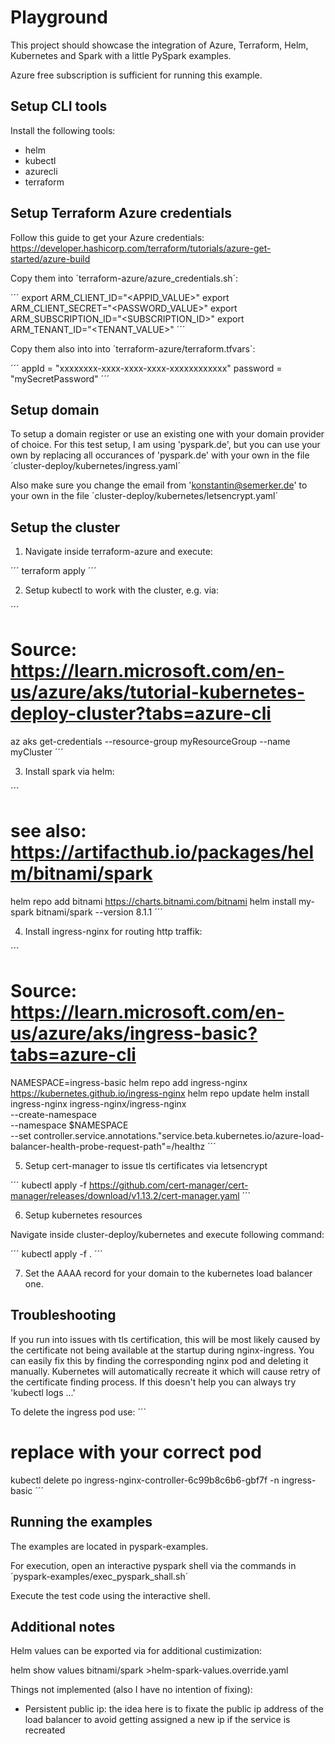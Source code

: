 Playground
==========

This project should showcase the integration of Azure, Terraform, Helm,
Kubernetes and Spark with a little PySpark examples.

Azure free subscription is sufficient for running this example.


Setup CLI tools
---------------

Install the following tools:
 * helm
 * kubectl
 * azurecli
 * terraform


Setup Terraform Azure credentials
---------------------------------

Follow this guide to get your Azure credentials: https://developer.hashicorp.com/terraform/tutorials/azure-get-started/azure-build

Copy them into ´terraform-azure/azure_credentials.sh´:

´´´
export ARM_CLIENT_ID="<APPID_VALUE>"
export ARM_CLIENT_SECRET="<PASSWORD_VALUE>"
export ARM_SUBSCRIPTION_ID="<SUBSCRIPTION_ID>"
export ARM_TENANT_ID="<TENANT_VALUE>"
´´´

Copy them also into into ´terraform-azure/terraform.tfvars´:

´´´
appId    = "xxxxxxxx-xxxx-xxxx-xxxx-xxxxxxxxxxxx"
password = "mySecretPassword"
´´´


Setup domain
------------

To setup a domain register or use an existing one with your domain provider of
choice. For this test setup, I am using 'pyspark.de', but you can use your own
by replacing all occurances of 'pyspark.de' with your own in the file
´cluster-deploy/kubernetes/ingress.yaml´

Also make sure you change the email from 'konstantin@semerker.de' to your own in
the file ´cluster-deploy/kubernetes/letsencrypt.yaml´


Setup the cluster
-----------------

1. Navigate inside terraform-azure and execute:

´´´
terraform apply
´´´

2. Setup kubectl to work with the cluster, e.g. via:

´´´
# Source: https://learn.microsoft.com/en-us/azure/aks/tutorial-kubernetes-deploy-cluster?tabs=azure-cli
az aks get-credentials --resource-group myResourceGroup --name myCluster
´´´

3. Install spark via helm:

´´´
# see also: https://artifacthub.io/packages/helm/bitnami/spark
helm repo add bitnami https://charts.bitnami.com/bitnami
helm install my-spark bitnami/spark --version 8.1.1
´´´

4. Install ingress-nginx for routing http traffik:

´´´
# Source: https://learn.microsoft.com/en-us/azure/aks/ingress-basic?tabs=azure-cli
NAMESPACE=ingress-basic
helm repo add ingress-nginx https://kubernetes.github.io/ingress-nginx
helm repo update
helm install ingress-nginx ingress-nginx/ingress-nginx \
  --create-namespace \
  --namespace $NAMESPACE \
  --set controller.service.annotations."service\.beta\.kubernetes\.io/azure-load-balancer-health-probe-request-path"=/healthz
´´´

5. Setup cert-manager to issue tls certificates via letsencrypt

´´´
kubectl apply -f https://github.com/cert-manager/cert-manager/releases/download/v1.13.2/cert-manager.yaml
´´´

6. Setup kubernetes resources

Navigate inside cluster-deploy/kubernetes and execute following command:

´´´
kubectl apply -f .
´´´

7. Set the AAAA record for your domain to the kubernetes load balancer one.


Troubleshooting
---------------

If you run into issues with tls certification, this will be most likely
caused by the certificate not being available at the startup during
nginx-ingress. You can easily fix this by finding the corresponding nginx pod
and deleting it manually. Kubernetes will automatically recreate it which will
cause retry of the certificate finding process. If this doesn't help you can
always try 'kubectl logs ...'

To delete the ingress pod use:
´´´
# replace with your correct pod
kubectl delete po ingress-nginx-controller-6c99b8c6b6-gbf7f -n ingress-basic
´´´


Running the examples
--------------------

The examples are located in pyspark-examples.

For execution, open an interactive pyspark shell via the commands in
´pyspark-examples/exec_pyspark_shall.sh´

Execute the test code using the interactive shell.


Additional notes
----------------

Helm values can be exported via for additional custimization:

helm show values bitnami/spark >helm-spark-values.override.yaml

Things not implemented (also I have no intention of fixing):

 - Persistent public ip: the idea here is to fixate the public ip address of the
   load balancer to avoid getting assigned a new ip if the service is recreated
